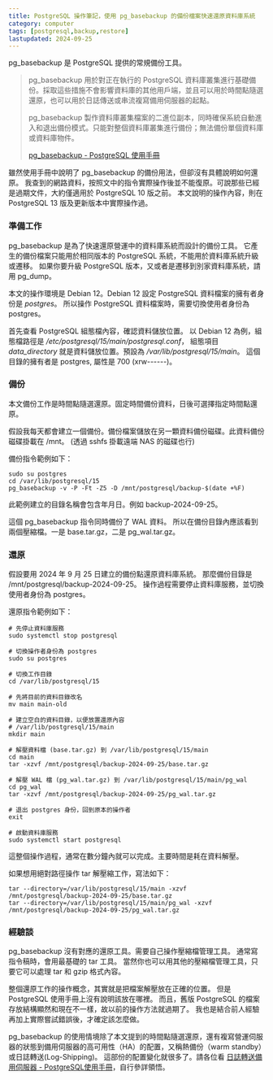 ```yaml
---
title: PostgreSQL 操作筆記，使用 pg_basebackup 的備份檔案快速還原資料庫系統
category: computer
tags: [postgresql,backup,restore]
lastupdated: 2024-09-25
---
```


pg_basebackup 是 PostgreSQL 提供的常規備份工具。

> pg_basebackup 用於對正在執行的 PostgreSQL 資料庫叢集進行基礎備份。採取這些措施不會影響資料庫的其他用戶端，並且可以用於時間點隨選還原，也可以用於日誌傳送或串流複寫備用伺服器的起點。
>
> pg_basebackup 製作資料庫叢集檔案的二進位副本，同時確保系統自動進入和退出備份模式。只能對整個資料庫叢集進行備份；無法備份單個資料庫或資料庫物件。
>
> [pg_basebackup - PostgreSQL 使用手冊](https://docs.postgresql.tw/v/13/reference/client-applications/pg_basebackup)

雖然使用手冊中說明了 pg_basebackup 的備份用法，但卻沒有具體說明如何還原。
我查到的網路資料，按照文中的指令實際操作後並不能復原。可說那些已經是過期文件，大約僅適用於 PostgreSQL 10 版之前。
本文說明的操作內容，則在 PostgreSQL 13 版及更新版本中實際操作過。

<!--more-->

### 準備工作

pg_basebackup 是為了快速還原營運中的資料庫系統而設計的備份工具。
它產生的備份檔案只能用於相同版本的 PostgreSQL 系統，不能用於資料庫系統升級或遷移。
如果你要升級 PostgreSQL 版本，又或者是遷移到別家資料庫系統，請用 pg_dump。

本文的操作環境是 Debian 12。Debian 12 設定 PostgreSQL 資料檔案的擁有者身份是 *postgres*。
所以操作 PostgreSQL 資料檔案時，需要切換使用者身份為 postgres。

首先查看 PostgreSQL 組態檔內容，確認資料儲放位置。
以 Debian 12 為例，組態檔路徑是 */etc/postgresql/15/main/postgresql.conf*，
組態項目 *data_directory* 就是資料儲放位置。預設為 */var/lib/postgresql/15/main*。
這個目錄的擁有者是 postgres, 屬性是 700 (xrw------)。

### 備份

本文備份工作是時間點隨選還原。固定時間備份資料，日後可選擇指定時間點還原。

假設我每天都會建立一個備份。備份檔案儲放在另一顆資料備份磁碟。此資料備份磁碟掛載在 /mnt。
(透過 sshfs 掛載遠端 NAS 的磁碟也行)

備份指令範例如下：

```term
sudo su postgres
cd /var/lib/postgresql/15
pg_basebackup -v -P -Ft -Z5 -D /mnt/postgresql/backup-$(date +%F)
```

此範例建立的目錄名稱會包含年月日。例如 backup-2024-09-25。

這個 pg_basebackup 指令同時備份了 WAL 資料。
所以在備份目錄內應該看到兩個壓縮檔。一是 base.tar.gz，二是 pg_wal.tar.gz。

### 還原

假設要用 2024 年 9 月 25 日建立的備份點還原資料庫系統。
那麼備份目錄是 /mnt/postgresql/backup-2024-09-25。
操作過程需要停止資料庫服務，並切換使用者身份為 postgres。

還原指令範例如下：

```term
# 先停止資料庫服務
sudo systemctl stop postgresql

# 切換操作者身份為 postgres
sudo su postgres

# 切換工作目錄
cd /var/lib/postgresql/15

# 先將目前的資料目錄改名
mv main main-old

# 建立空白的資料目錄，以便放置還原內容
# /var/lib/postgresql/15/main
mkdir main

# 解壓資料檔 (base.tar.gz) 到 /var/lib/postgresql/15/main
cd main
tar -xzvf /mnt/postgresql/backup-2024-09-25/base.tar.gz

# 解壓 WAL 檔 (pg_wal.tar.gz) 到 /var/lib/postgresql/15/main/pg_wal
cd pg_wal
tar -xzvf /mnt/postgresql/backup-2024-09-25/pg_wal.tar.gz

# 退出 postgres 身份，回到原本的操作者
exit

# 啟動資料庫服務
sudo systemctl start postgresql
```

這整個操作過程，通常在數分鐘內就可以完成。主要時間是耗在資料解壓。

如果想用絕對路徑操作 tar 解壓縮工作，寫法如下：

```term
tar --directory=/var/lib/postgresql/15/main -xzvf /mnt/postgresql/backup-2024-09-25/base.tar.gz
tar --directory=/var/lib/postgresql/15/main/pg_wal -xzvf /mnt/postgresql/backup-2024-09-25/pg_wal.tar.gz
```

### 經驗談

pg_basebackup 沒有對應的還原工具。需要自己操作壓縮檔管理工具。
通常寫指令稿時，會用最基礎的 tar 工具。
當然你也可以用其他的壓縮檔管理工具，只要它可以處理 tar 和 gzip 格式內容。

整個還原工作的操作概念，其實就是把檔案解壓放在正確的位置。
但是 PostgreSQL 使用手冊上沒有說明該放在哪裡。
而且，舊版 PostgreSQL 的檔案存放結構顯然和現在不一樣，故以前的操作方法就過期了。
我也是結合前人經驗再加上實際嘗試錯誤後，才確定該怎麼做。

pg_basebackup 的使用情境除了本文提到的時間點隨選還原，還有複寫營運伺服器的狀態到備用伺服器的高可用性（HA）的配置，又稱熱備份（warm standby）或日誌轉送(Log-Shipping)。
這部份的配置變化就很多了。請各位看 [日誌轉送備用伺服器 - PostgreSQL使用手冊](https://docs.postgresql.tw/v/13/server-administration/high-availability-load-balancing-and-replication/log-shipping-standby-servers)，自行參詳領悟。
